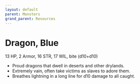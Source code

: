 ```yaml
---
layout: default
parent: Monsters
grand_parent: Resources
---
```


# Dragon, Blue

13 HP, 2 Armor, 16 STR, 17 WIL, bite (d10+d10)

- Proud dragons that dwell in deserts and other drylands.
- Extremely vain, often take victims as slaves to adore them.
- Breathes lightning in a long line for d10 damage to all caught.


